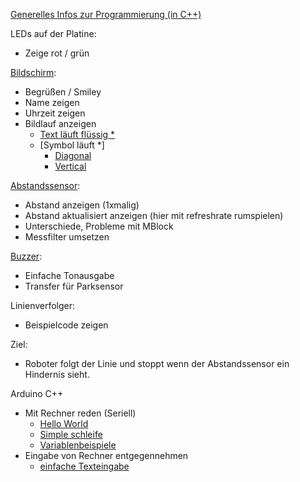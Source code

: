 [Generelles Infos zur Programmierung (in C++)](Arduino.md)

LEDs auf der Platine:

 - Zeige rot / grün

[Bildschirm](bildschirm/):

 - Begrüßen / Smiley
 - Name zeigen
 - Uhrzeit zeigen
 - Bildlauf anzeigen
	- [Text läuft flüssig *](arduinoCode/simpleFlyByDiagonal/simpleFlyByDiagonal.ino)
	- [Symbol läuft *]
		- [Diagonal](arduinoCode/simpleFlyByDiagonal/simpleFlyByDiagonal.ino)
 		- [Vertical](arduinoCode/bounce/bounce.ino)

[Abstandssensor](Abstandsmesser.md):

 - Abstand anzeigen (1xmalig)
 - Abstand aktualisiert anzeigen (hier mit refreshrate rumspielen)
 - Unterschiede, Probleme mit MBlock
 - Messfilter umsetzen

[Buzzer](Buzzer.md):

 - Einfache Tonausgabe
 - Transfer für Parksensor

Linienverfolger:

 - Beispielcode zeigen

Ziel: 
 - Roboter folgt der Linie und stoppt wenn der Abstandssensor ein Hindernis sieht.

Arduino C++
 - Mit Rechner reden (Seriell)
 	- [Hello World](arduinoCode/serialOutput/simpleHelloWorld/simpleHelloWorld.ino)
 	- [Simple schleife](arduinoCode/serialOutput/simpleSerialOutput/simpleSerialOutput.ino)
	- [Variablenbeispiele](arduinoCode/variablenBeispiele/variablenBeispiele.ino)
 - Eingabe von Rechner entgegennehmen
	- [einfache Texteingabe](arduinoCode/serialInput/simpleSerialInput/simpleSerialInput.ino)
